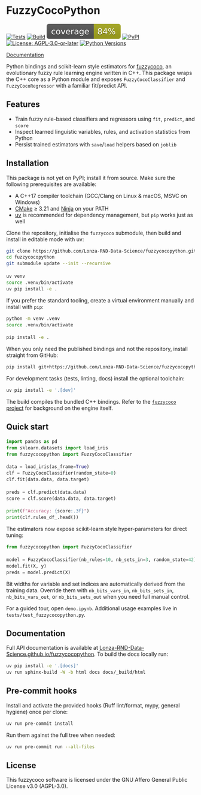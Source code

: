 # FuzzyCocoPython

[![Tests](https://github.com/Lonza-RND-Data-Science/fuzzycocopython/actions/workflows/tests.yml/badge.svg)](https://github.com/Lonza-RND-Data-Science/fuzzycocopython/actions/workflows/tests.yml)
[![Build](https://github.com/Lonza-RND-Data-Science/fuzzycocopython/actions/workflows/build.yml/badge.svg)](https://github.com/Lonza-RND-Data-Science/fuzzycocopython/actions/workflows/build.yml)
[![Coverage](https://raw.githubusercontent.com/Lonza-RND-Data-Science/fuzzycocopython/main/badges/coverage.svg)](https://Lonza-RND-Data-Science.github.io/fuzzycocopython/coverage/)
[![PyPI](https://img.shields.io/badge/PyPI-pending-lightgrey)](https://pypi.org/project/fuzzycocopython/)
[![License: AGPL-3.0-or-later](https://img.shields.io/badge/license-AGPL--3.0--or--later-success)](https://www.gnu.org/licenses/agpl-3.0.html)
[![Python Versions](https://img.shields.io/badge/python-3.10%20%E2%80%93%203.14-blue)](#installation)

[Documentation](https://Lonza-RND-Data-Science.github.io/fuzzycocopython/)


Python bindings and scikit-learn style estimators for [fuzzycoco](https://github.com/Lonza-RND-Data-Science/fuzzycoco),
an evolutionary fuzzy rule learning engine written in C++. This package wraps the C++ core as a Python module
and exposes `FuzzyCocoClassifier` and `FuzzyCocoRegressor` with a familiar fit/predict API.

## Features
- Train fuzzy rule-based classifiers and regressors using `fit`, `predict`, and `score`
- Inspect learned linguistic variables, rules, and activation statistics from Python
- Persist trained estimators with `save`/`load` helpers based on `joblib`


## Installation

This package is not yet on PyPI; install it from source. Make sure the following prerequisites are available:

- A C++17 compiler toolchain (GCC/Clang on Linux & macOS, MSVC on Windows)
- [CMake](https://cmake.org/) ≥ 3.21 and [Ninja](https://ninja-build.org/) on your PATH
- [uv](https://github.com/astral-sh/uv) is recommended for dependency management, but `pip` works just as well

Clone the repository, initialise the `fuzzycoco` submodule, then build and install in editable mode with uv:

```bash
git clone https://github.com/Lonza-RND-Data-Science/fuzzycocopython.git
cd fuzzycocopython
git submodule update --init --recursive

uv venv
source .venv/bin/activate
uv pip install -e .

```

If you prefer the standard tooling, create a virtual environment manually and install with `pip`:

```bash
python -m venv .venv
source .venv/bin/activate

pip install -e .
```

When you only need the published bindings and not the repository, install straight from GitHub:

```bash
pip install git+https://github.com/Lonza-RND-Data-Science/fuzzycocopython.git
```

For development tasks (tests, linting, docs) install the optional toolchain:

```bash
uv pip install -e '.[dev]'
```

The build compiles the bundled C++ bindings. Refer to the
[`fuzzycoco` project](https://github.com/Lonza-RND-Data-Science/fuzzycoco) for background on the engine itself.

## Quick start

```python
import pandas as pd
from sklearn.datasets import load_iris
from fuzzycocopython import FuzzyCocoClassifier

data = load_iris(as_frame=True)
clf = FuzzyCocoClassifier(random_state=0)
clf.fit(data.data, data.target)

preds = clf.predict(data.data)
score = clf.score(data.data, data.target)

print(f"Accuracy: {score:.3f}")
print(clf.rules_df_.head())
```

The estimators now expose scikit-learn style hyper-parameters for direct tuning:

```python
from fuzzycocopython import FuzzyCocoClassifier

model = FuzzyCocoClassifier(nb_rules=10, nb_sets_in=3, random_state=42)
model.fit(X, y)
preds = model.predict(X)
```

Bit widths for variable and set indices are automatically derived from the training data. Override them with `nb_bits_vars_in`, `nb_bits_sets_in`, `nb_bits_vars_out`, or `nb_bits_sets_out` when you need full manual control.

For a guided tour, open `demo.ipynb`. Additional usage examples live in `tests/test_fuzzycocopython.py`.

## Documentation

Full API documentation is available at [Lonza-RND-Data-Science.github.io/fuzzycocopython](https://Lonza-RND-Data-Science.github.io/fuzzycocopython/).
To build the docs locally run:

```bash
uv pip install -e '.[docs]'
uv run sphinx-build -W -b html docs docs/_build/html
```

## Pre-commit hooks

Install and activate the provided hooks (Ruff lint/format, mypy, general hygiene) once per clone:

```bash
uv run pre-commit install
```

Run them against the full tree when needed:

```bash
uv run pre-commit run --all-files
```


## License

This fuzzycoco software is licensed under the GNU Affero General Public License v3.0 (AGPL-3.0).
